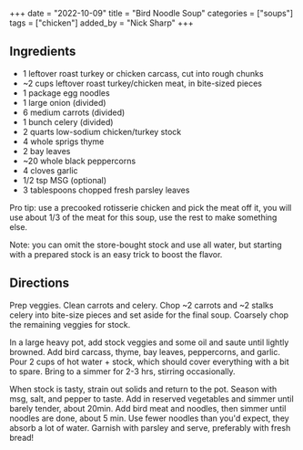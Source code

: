 +++
date = "2022-10-09"
title = "Bird Noodle Soup"
categories = ["soups"]
tags = ["chicken"]
added_by = "Nick Sharp"
+++

## Ingredients

- 1 leftover roast turkey or chicken carcass, cut into rough chunks
- ~2 cups leftover roast turkey/chicken meat, in bite-sized pieces
- 1 package egg noodles
- 1 large onion (divided)
- 6 medium carrots (divided)
- 1 bunch celery (divided)
- 2 quarts low-sodium chicken/turkey stock
- 4 whole sprigs thyme
- 2 bay leaves
- ~20 whole black peppercorns
- 4 cloves garlic
- 1/2 tsp MSG (optional)
- 3 tablespoons chopped fresh parsley leaves

Pro tip: use a precooked rotisserie chicken and pick the meat off it, you will use about 1/3 of the meat for this soup, use the rest to make something else.

Note: you can omit the store-bought stock and use all water, but starting with a prepared stock is an easy trick to boost the flavor.

## Directions

Prep veggies. Clean carrots and celery. Chop ~2 carrots and ~2 stalks celery into bite-size pieces and set aside for the final soup. Coarsely chop the remaining veggies for stock. 

In a large heavy pot, add stock veggies and some oil and saute until lightly browned. Add bird carcass, thyme, bay leaves, peppercorns, and garlic. Pour 2 cups of hot water + stock, which should cover everything with a bit to spare. Bring to a simmer for 2-3 hrs, stirring occasionally. 

When stock is tasty, strain out solids and return to the pot. Season with msg, salt, and pepper to taste. Add in reserved vegetables and simmer until barely tender, about 20min. Add bird meat and noodles, then simmer until noodles are done, about 5 min. Use fewer noodles than you'd expect, they absorb a lot of water. Garnish with parsley and serve, preferably with fresh bread!
